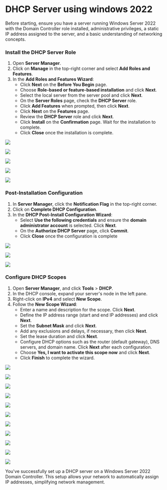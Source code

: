 # DHCP Server using windows 2022

Before starting, ensure you have a server running Windows Server 2022 with the Domain Controller role installed, administrative privileges, a static IP address assigned to the server, and a basic understanding of networking concepts.
### Install the DHCP Server Role

1. Open **Server Manager**.
2. Click on **Manage** in the top-right corner and select **Add Roles and Features**.
3. In the **Add Roles and Features Wizard**:
    - Click **Next** on the **Before You Begin** page.
    - Choose **Role-based or feature-based installation** and click **Next**.
    - Select the local server from the server pool and click **Next**.
    - On the **Server Roles** page, check the **DHCP Server** role.
    - Click **Add Features** when prompted, then click **Next**.
    - Click **Next** on the **Features** page.
    - Review the **DHCP Server** role and click **Next**.
    - Click **Install** on the **Confirmation** page. Wait for the installation to complete.
    - Click **Close** once the installation is complete.


![](img/add-roles.png)

![](img/1st.png)

![](img/dhcp.png)

![](img/board.png)

![](img/promote.png)

### Post-Installation Configuration

1. In **Server Manager**, click the **Notification Flag** in the top-right corner.
2. Click on **Complete DHCP Configuration**.
3. In the **DHCP Post-Install Configuration Wizard**:
    - Select **Use the following credentials** and ensure the **domain administrator account** is selected. Click **Next**.
    - On the **Authorize DHCP Server** page, click **Commit**.
    - Click **Close** once the configuration is complete


![](img/1.png)

![](img/2.png)


![](img/3.png)


### Configure DHCP Scopes

1. Open **Server Manager**, and click **Tools** > **DHCP**.
2. In the DHCP console, expand your server's node in the left pane.
3. Right-click on **IPv4** and select **New Scope**.
4. Follow the **New Scope Wizard**:
    - Enter a name and description for the scope. Click **Next**.
    - Define the IP address range (start and end IP addresses) and click **Next**.
    - Set the **Subnet Mask** and click **Next**.
    - Add any exclusions and delays, if necessary, then click **Next**.
    - Set the lease duration and click **Next**.
    - Configure DHCP options such as the router (default gateway), DNS servers, and domain name. Click **Next** after each configuration.
    - Choose **Yes, I want to activate this scope now** and click **Next**.
    - Click **Finish** to complete the wizard.

![](img/4.png)


![](img/5.png)



![](img/6.png)

![](img/7.png)


![](img/8.png)


![](img/9.png)

![](img/10.png)



![](img/11.png)

![](img/12.png)


![](img/13.png)


![](img/14.png)

You've successfully set up a DHCP server on a Windows Server 2022 Domain Controller. This setup allows your network to automatically assign IP addresses, simplifying network management.